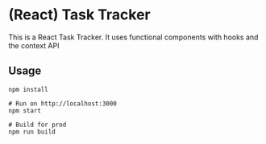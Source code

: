 #  (React) Task Tracker

This is a React Task Tracker. It uses functional components with hooks and the context API

## Usage
```
npm install

# Run on http://localhost:3000
npm start

# Build for prod
npm run build